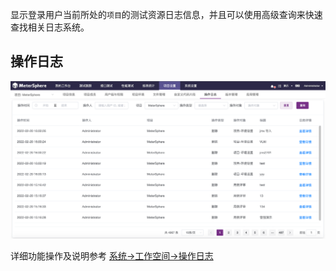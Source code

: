 显示登录用户当前所处的`项目`的测试资源日志信息，并且可以使用高级查询来快速查找相关日志系统。

## 操作日志
![!项目设置](../../img/project_management/操作日志.png)

详细功能操作及说明参考 [系统->工作空间->操作日志](../../system_management/workspace/#_2)